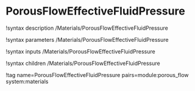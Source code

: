 # PorousFlowEffectiveFluidPressure

!syntax description /Materials/PorousFlowEffectiveFluidPressure

!syntax parameters /Materials/PorousFlowEffectiveFluidPressure

!syntax inputs /Materials/PorousFlowEffectiveFluidPressure

!syntax children /Materials/PorousFlowEffectiveFluidPressure

!tag name=PorousFlowEffectiveFluidPressure pairs=module:porous_flow system:materials
